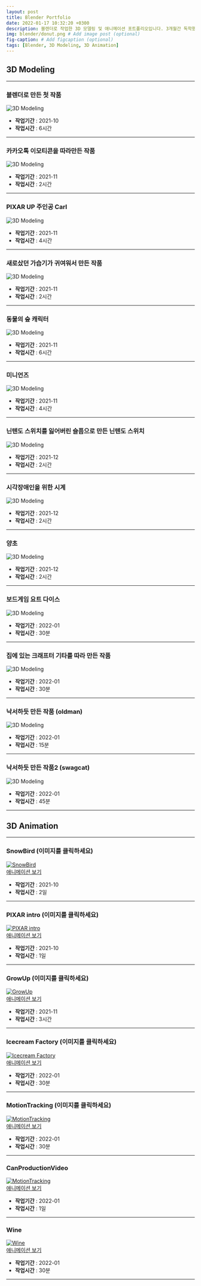 ```yaml
---
layout: post
title: Blender Portfolio
date: 2022-01-17 10:32:20 +0300
description: 블렌더로 작업한 3D 모델링 및 애니메이션 포트폴리오입니다. 3개월간 독학했습니다.
img: blender/donut.png # Add image post (optional)
fig-caption: # Add figcaption (optional)
tags: [Blender, 3D Modeling, 3D Animation]
---
```


## 3D Modeling

---
### 블렌더로 만든 첫 작품

![3D Modeling]({{site.baseurl}}/assets/img/blender/donut.png)

* **작업기간**   : 2021-10  
* **작업시간** : 6시간

---


### 카카오톡 이모티콘을 따라만든 작품

![3D Modeling]({{site.baseurl}}/assets/img/blender/Rabbit1.png)  

* **작업기간**   : 2021-11  
* **작업시간** : 2시간  

---

### PIXAR UP 주인공 Carl

![3D Modeling]({{site.baseurl}}/assets/img/blender/carl.png)

* **작업기간**   : 2021-11
* **작업시간** : 4시간

---

### 새로샀던 가습기가 귀여워서 만든 작품

![3D Modeling]({{site.baseurl}}/assets/img/blender/product1.png)

* **작업기간**   : 2021-11
* **작업시간** : 2시간

---

### 동물의 숲 캐릭터

![3D Modeling]({{site.baseurl}}/assets/img/blender/ac_character.png)

* **작업기간** : 2021-11
* **작업시간** : 6시간

---

### 미니언즈

![3D Modeling]({{site.baseurl}}/assets/img/blender/result.png)

* **작업기간** : 2021-11
* **작업시간** : 4시간

---

### 닌텐도 스위치를 잃어버린 슬픔으로 만든 닌텐도 스위치

![3D Modeling]({{site.baseurl}}/assets/img/blender/nintendo_switch.png)

* **작업기간** : 2021-12
* **작업시간** : 2시간

---

### 시각장애인을 위한 시계

![3D Modeling]({{site.baseurl}}/assets/img/blender/watch.png)

* **작업기간** : 2021-12
* **작업시간** : 2시간

---

### 양초

![3D Modeling]({{site.baseurl}}/assets/img/blender/candle.png)

* **작업기간** : 2021-12
* **작업시간** : 2시간

---

### 보드게임 요트 다이스

![3D Modeling]({{site.baseurl}}/assets/img/blender/yacht.png)

* **작업기간** : 2022-01
* **작업시간** : 30분

---

### 집에 있는 크래프터 기타를 따라 만든 작품

![3D Modeling]({{site.baseurl}}/assets/img/blender/Crafter.png)

* **작업기간** : 2022-01
* **작업시간** : 30분

---

### 낙서하듯 만든 작품 (oldman)

![3D Modeling]({{site.baseurl}}/assets/img/blender/oldman.png)

* **작업기간** : 2022-01
* **작업시간** : 15분

---  

### 낙서하듯 만든 작품2 (swagcat)

![3D Modeling]({{site.baseurl}}/assets/img/blender/swagcat.png)

* **작업기간** : 2022-01
* **작업시간** : 45분

---  


## 3D Animation
---  

### SnowBird (이미지를 클릭하세요)

[![SnowBird](http://img.youtube.com/vi/8K9n7ZN4TpA/0.jpg)](https://youtu.be/8K9n7ZN4TpA?t=0s)     
[애니메이션 보기](https://youtu.be/8K9n7ZN4TpA?t=0s)   

* **작업기간** : 2021-10
* **작업시간** : 2일

---  

### PIXAR intro (이미지를 클릭하세요)

[![PIXAR intro](http://img.youtube.com/vi/RCOWq9-OsSs/0.jpg)](https://youtu.be/RCOWq9-OsSs?t=0s)    
[애니메이션 보기](https://youtu.be/RCOWq9-OsSs?t=0s)   

* **작업기간** : 2021-10
* **작업시간** : 1일

---  

### GrowUp (이미지를 클릭하세요)

[![GrowUp](http://img.youtube.com/vi/ETp9g0zE_zM/0.jpg)](https://youtu.be/ETp9g0zE_zM?t=0s)     
[애니메이션 보기](https://youtu.be/ETp9g0zE_zM?t=0s)   

* **작업기간** : 2021-11
* **작업시간** : 3시간

---  


### Icecream Factory (이미지를 클릭하세요)

[![Icecream Factory](http://img.youtube.com/vi/Lb9ZIq6OTcw/0.jpg)](https://youtu.be/Lb9ZIq6OTcw?t=0s)     
[애니메이션 보기](https://youtu.be/Lb9ZIq6OTcw?t=0s)   

* **작업기간** : 2022-01
* **작업시간** : 30분

---  


### MotionTracking (이미지를 클릭하세요)

[![MotionTracking](http://img.youtube.com/vi/4amCqOMc62o/0.jpg)](https://youtu.be/4amCqOMc62o?t=0s)     
[애니메이션 보기](https://youtu.be/4amCqOMc62o?t=0s)   

* **작업기간** : 2022-01
* **작업시간** : 30분

---  

### CanProductionVideo

[![MotionTracking](http://img.youtube.com/vi/j1MVQL0V14Q/0.jpg)](https://youtu.be/j1MVQL0V14Q?t=0s)   
[애니메이션 보기](https://youtu.be/j1MVQL0V14Q?t=0s)   

* **작업기간** : 2022-01
* **작업시간** : 1일

---  


### Wine

[![Wine](http://img.youtube.com/vi/pdX-uglZwZw/0.jpg)](https://youtu.be/pdX-uglZwZw?t=0s)    
[애니메이션 보기](https://youtu.be/pdX-uglZwZw?t=0s)   

* **작업기간** : 2022-01
* **작업시간** : 30분

---  


